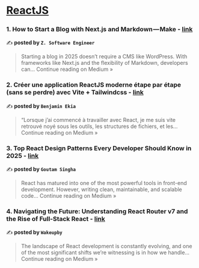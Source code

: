 
<h1><a href=https://medium.com/tag/reactjs/recommended target="_blank" rel="noopener noreferrer">ReactJS</a></h1>
<h3>1. How to Start a Blog with Next.js and Markdown — Make - <a href="https://medium.com/@devdo/how-to-start-a-blog-with-next-js-and-markdown-make-bfe4becbe6de?source=rss------reactjs-5" target="_blank" rel="noopener noreferrer">link</a></h3>

✍️ **posted by `Z. Software Engineer`**

<blockquote>Starting a blog in 2025 doesn’t require a CMS like WordPress. With frameworks like Next.js and the flexibility of Markdown, developers can…
Continue reading on Medium »</blockquote>

<h3>2. Créer une application ReactJS moderne étape par étape (sans se perdre) avec Vite + Tailwindcss - <a href="https://medium.com/@ekiabenjamin/cr%C3%A9er-une-application-reactjs-moderne-%C3%A9tape-par-%C3%A9tape-sans-se-perdre-avec-vite-tailwindcss-4d9a97caf73a?source=rss------reactjs-5" target="_blank" rel="noopener noreferrer">link</a></h3>

✍️ **posted by `Benjamin Ekia`**

<blockquote>“Lorsque j’ai commencé à travailler avec React, je me suis vite retrouvé noyé sous les outils, les structures de fichiers, et les…
Continue reading on Medium »</blockquote>

<h3>3.  Top React Design Patterns Every Developer Should Know in 2025 - <a href="https://medium.com/@GoutamSingha/top-react-design-patterns-every-developer-should-know-in-2025-dd11a98a7111?source=rss------reactjs-5" target="_blank" rel="noopener noreferrer">link</a></h3>

✍️ **posted by `Goutam Singha`**

<blockquote>React has matured into one of the most powerful tools in front-end development. However, writing clean, maintainable, and scalable code…
Continue reading on Medium »</blockquote>

<h3>4. Navigating the Future: Understanding React Router v7 and the Rise of Full-Stack React - <a href="https://medium.com/@wakeupby8/navigating-the-future-understanding-react-router-v7-and-the-rise-of-full-stack-react-41896afc2782?source=rss------reactjs-5" target="_blank" rel="noopener noreferrer">link</a></h3>

✍️ **posted by `Wakeupby`**

<blockquote>The landscape of React development is constantly evolving, and one of the most significant shifts we’re witnessing is in how we handle…
Continue reading on Medium »</blockquote>

